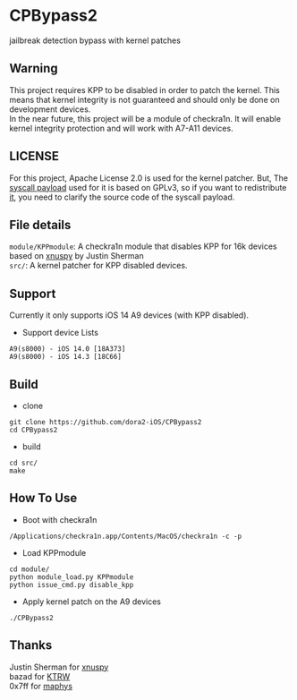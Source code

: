# CPBypass2  
jailbreak detection bypass with kernel patches  

## Warning  
This project requires KPP to be disabled in order to patch the kernel. This means that kernel integrity is not guaranteed and should only be done on development devices.  
In the near future, this project will be a module of checkra1n. It will enable kernel integrity protection and will work with A7-A11 devices.  

## LICENSE  
For this project, Apache License 2.0 is used for the kernel patcher. But, The [syscall payload](https://github.com/dora2-iOS/CPBypass-public/blob/main/kernel/sysent_patch64.c) used for it is based on GPLv3, so if you want to redistribute [it](https://github.com/dora2-iOS/CPBypass2/blob/main/src/payload.o), you need to clarify the source code of the syscall payload.  

## File details  
`module/KPPmodule`: A checkra1n module that disables KPP for 16k devices based on [xnuspy](https://github.com/jsherman212/xnuspy/tree/master/module/el3) by Justin Sherman  
`src/`: A kernel patcher for KPP disabled devices.  

## Support  
Currently it only supports iOS 14 A9 devices (with KPP disabled).  
- Support device Lists  
```
A9(s8000) - iOS 14.0 [18A373]
A9(s8000) - iOS 14.3 [18C66]
```

## Build  
- clone  
```
git clone https://github.com/dora2-iOS/CPBypass2
cd CPBypass2
```

- build  
```
cd src/
make
```

## How To Use  
- Boot with checkra1n  
```
/Applications/checkra1n.app/Contents/MacOS/checkra1n -c -p
```

- Load KPPmodule  
```
cd module/
python module_load.py KPPmodule
python issue_cmd.py disable_kpp

```

- Apply kernel patch on the A9 devices  
```
./CPBypass2
```

## Thanks
Justin Sherman for [xnuspy](https://github.com/jsherman212/xnuspy)  
bazad for [KTRW](https://github.com/googleprojectzero/ktrw)   
0x7ff for [maphys](https://github.com/0x7ff/maphys)  
